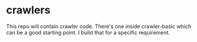 crawlers
========

This repo will contain crawler code. There's one inside crawler-basic which can be a good starting point. I build that for a specific requirement.

